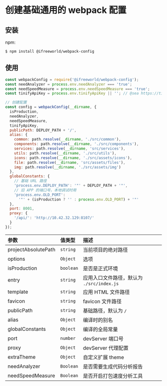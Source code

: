 # 创建基础通用的 webpack 配置

## 安装

npm:

```shell
$ npm install @ifreeworld/webpack-config
```

## 使用

```javascript
const webpackConfig = require('@ifreeworld/webpack-config');
const needAnalyzer = process.env.needAnalyzer === 'true';
const needSpeedMeasure = process.env.needSpeedMeasure === 'true';
const tinifyApiKey = process.env.tinifyApiKey || ''; // @sea https://tinypng.com/developers

// 创建配置
const config = webpackConfig(__dirname, {
  isProduction,
  needAnalyzer,
  needSpeedMeasure,
  tinifyApiKey,
  publicPath: DEPLOY_PATH + '/',
  alias: {
    common: path.resolve(__dirname, './src/common'),
    components: path.resolve(__dirname, './src/components'),
    services: path.resolve(__dirname, 'src/services'),
    utils: path.resolve(__dirname, './src/utils'),
    icons: path.resolve(__dirname, './src/assets/icons'),
    file: path.resolve(__dirname, 'src/assets/files'),
    img: path.resolve(__dirname, './src/assets/img')
  },
  globalConstants: {
    // 基础 URL 路径
    'process.env.DEPLOY_PATH': '"' + DEPLOY_PATH + '"',
    // 旧 APP 的端口号，本地调试时用
    'process.env.OLD_PORT':
      '"' + (isProduction ? '' : process.env.OLD_PORT) + '"'
  },
  port: 8001,
  proxy: {
    '/api/': 'http://10.42.32.129:8107/'
  }
});
```

| 参数 | 值类型 | 描述 |
| :-- | :-- | :-- |
| projectAbsolutePath | `string` | 当前项目的绝对路径 |
| options | `Object` | 选项 |
| isProduction | `boolean` | 是否是正式环境 |
| entry | `string` | 应用入口文件路径，默认为 `./src/index.js` |
| template | `string` | 应用 HTML 文件路径 |
| favicon | `string` | favicon 文件路径 |
| publicPath | `string` | 基础路径，默认为 `/` |
| alias | `Object` | 编译时的别名 |
| globalConstants | `Object` | 编译的全局常量 |
| port | `number` | devServer 端口号 |
| proxy | `Object` | devServer 代理配置 |
| extraTheme | `Object` | 自定义扩展 theme |
| needAnalyzer | `Boolean` | 是否需要生成代码分析报告 |
| needSpeedMeasure | `Boolean` | 是否开启打包速度分析工具 |
